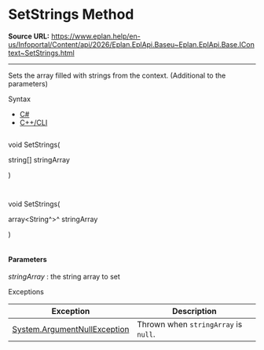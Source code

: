 # SetStrings Method

**Source URL:** https://www.eplan.help/en-us/Infoportal/Content/api/2026/Eplan.EplApi.Baseu~Eplan.EplApi.Base.IContext~SetStrings.html

---

Sets the array filled with strings from the context. (Additional to the parameters)

Syntax

- [C#](#i-syntax-CS)
- [C++/CLI](#i-syntax-CPP2005)

```
```
void SetStrings( 

   string[] stringArray

)
```
```

```
```
void SetStrings( 

   array<String^>^ stringArray

)
```
```

#### Parameters

*stringArray*
:   the string array to set

Exceptions

| Exception | Description |
| --- | --- |
| [System.ArgumentNullException](#) | Thrown when `stringArray` is `null`. |
